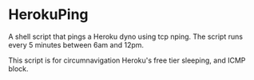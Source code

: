 # HerokuPing
A shell script that pings a Heroku dyno using tcp nping. The script runs every 5 minutes between 6am and 12pm.

This script is for circumnavigation Heroku's free tier sleeping, and ICMP block.
